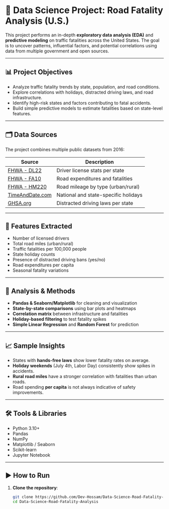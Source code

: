 # 🚧 Data Science Project: Road Fatality Analysis (U.S.)

This project performs an in-depth **exploratory data analysis (EDA)** and **predictive modeling** on traffic fatalities across the United States. The goal is to uncover patterns, influential factors, and potential correlations using data from multiple government and open sources.

---

## 📊 Project Objectives

- Analyze traffic fatality trends by state, population, and road conditions.
- Explore correlations with holidays, distracted driving laws, and road infrastructure.
- Identify high-risk states and factors contributing to fatal accidents.
- Build simple predictive models to estimate fatalities based on state-level features.

---

## 🗂️ Data Sources

The project combines multiple public datasets from 2016:

| Source | Description |
|--------|-------------|
| [FHWA - DL22](https://www.fhwa.dot.gov/policyinformation/statistics/2016/dl22.cfm) | Driver license stats per state |
| [FHWA - FA10](https://www.fhwa.dot.gov/policyinformation/statistics/2016/fa10.cfm) | Road expenditures and fatalities |
| [FHWA - HM220](https://www.fhwa.dot.gov/policyinformation/statistics/2016/hm220.cfm) | Road mileage by type (urban/rural) |
| [TimeAndDate.com](https://www.timeanddate.com/holidays/us/2016) | National and state-specific holidays |
| [GHSA.org](https://www.ghsa.org/state-laws-issues/distracted-driving) | Distracted driving laws per state |

---

## 📌 Features Extracted

- Number of licensed drivers
- Total road miles (urban/rural)
- Traffic fatalities per 100,000 people
- State holiday counts
- Presence of distracted driving bans (yes/no)
- Road expenditures per capita
- Seasonal fatality variations

---

## 🧪 Analysis & Methods

- **Pandas & Seaborn/Matplotlib** for cleaning and visualization
- **State-by-state comparisons** using bar plots and heatmaps
- **Correlation matrix** between infrastructure and fatalities
- **Holiday-based filtering** to test fatality spikes
- **Simple Linear Regression** and **Random Forest** for prediction

---

## 📈 Sample Insights

- States with **hands-free laws** show lower fatality rates on average.
- **Holiday weekends** (July 4th, Labor Day) consistently show spikes in accidents.
- **Rural road miles** have a stronger correlation with fatalities than urban roads.
- Road spending **per capita** is not always indicative of safety improvements.

---

## 🛠️ Tools & Libraries

- Python 3.10+
- Pandas
- NumPy
- Matplotlib / Seaborn
- Scikit-learn
- Jupyter Notebook

---

## ▶️ How to Run

1. **Clone the repository**:
   ```bash
   git clone https://github.com/Dev-Hossam/Data-Science-Road-Fatality-Analysis.git
   cd Data-Science-Road-Fatality-Analysis
